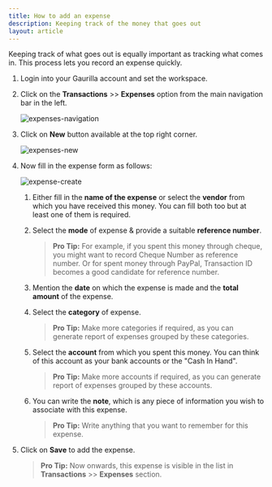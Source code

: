 ```yaml
---
title: How to add an expense
description: Keeping track of the money that goes out
layout: article
---
```

Keeping track of what goes out is equally important as tracking what comes in. This process lets you record an expense quickly.

1. Login into your Gaurilla account and set the workspace.

2. Click on the **Transactions** >> **Expenses** option from the main navigation bar in the left.

	![expenses-navigation]({{site.url}}/images/navigation/transactions.png)

3. Click on **New** button available at the top right corner.

	![expenses-new]({{site.url}}/images/transactions/expense-filter-new.png)

4. Now fill in the expense form as follows:

	![expense-create]({{site.url}}/images/transactions/expense-new-modal.png)

	1. Either fill in the **name of the expense** or select the **vendor** from which you have received this money. You can fill both too but at least one of them is required.

	2. Select the **mode** of expense & provide a suitable **reference number**.

		> **Pro Tip:** For example, if you spent this money through cheque, you might want to record Cheque Number as reference number. Or for spent money through PayPal, Transaction ID becomes a good candidate for reference number.

	3. Mention the **date** on which the expense is made and the **total amount** of the expense.

	4. Select the **category** of expense.

		> **Pro Tip:** Make more categories if required, as you can generate report of expenses grouped by these categories.

	5. Select the **account** from which you spent this money. You can think of this account as your bank accounts or the "Cash In Hand".
	
		> **Pro Tip:** Make more accounts if required, as you can generate report of expenses grouped by these accounts.

	6. You can write the **note**, which is any piece of information you wish to associate with this expense.

		> **Pro Tip:** Write anything that you want to remember for this expense.

5. Click on **Save** to add the expense.

	> **Pro Tip:** Now onwards, this expense is visible in the list in **Transactions** >> **Expenses** section.